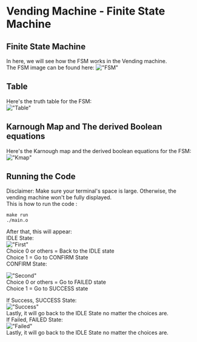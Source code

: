 # Vending Machine - Finite State Machine
## Finite State Machine
In here, we will see how the FSM works in the Vending machine. \
The FSM image can be found here:
!["FSM"](images/fsm.png)

## Table
Here's the truth table for the FSM: \
!["Table"](images/table.jpg)

## Karnough Map and The derived Boolean equations
Here's the Karnough map and the derived boolean equations for the FSM: \
!["Kmap"](images/KMapBoolean.png)

## Running the Code
Disclaimer: Make sure your terminal's space is large. Otherwise, the vending machine won't be fully displayed.\
This is how to run the code : 
```
make run
./main.o
```

After that, this will appear: \
IDLE State: \
!["First"](images/first.png)
\
Choice 0 or others = Back to the IDLE state\
Choice 1 = Go to CONFIRM State
\
CONFIRM State:

!["Second"](images/second.png) \
Choice 0 or others = Go to FAILED state\
Choice 1 = Go to SUCCESS state

If Success, SUCCESS State: \
!["Success"](images/third.png)
\
Lastly, it will go back to the IDLE State no matter the choices are.
\
If Failed, FAILED State:\
!["Failed"](images/fourth.png)\
Lastly, it will go back to the IDLE State no matter the choices are.


